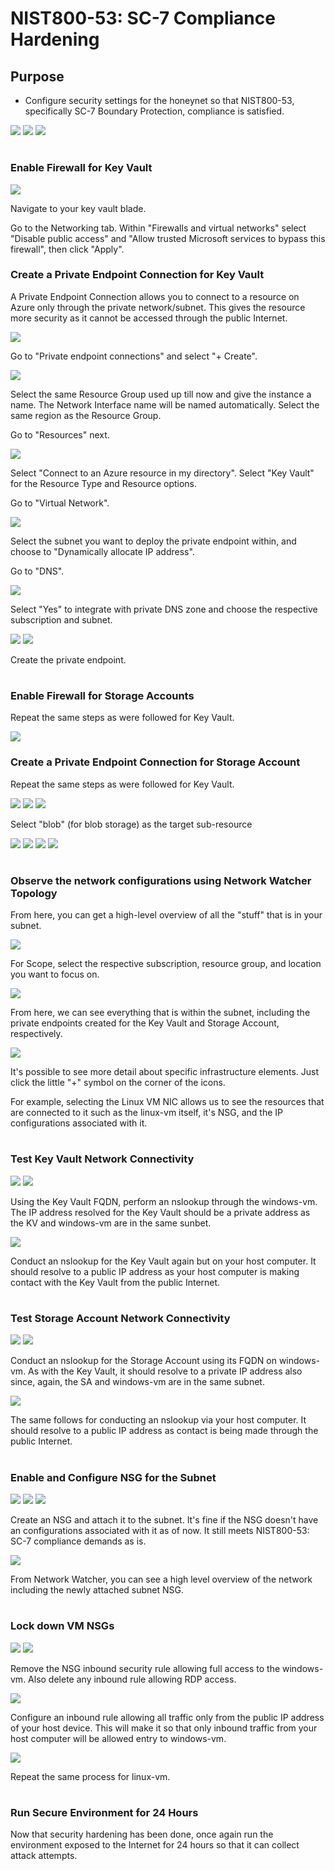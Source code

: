 # NIST800-53: SC-7 Compliance Hardening

<h2>Purpose</h2>

- Configure security settings for the honeynet so that NIST800-53, specifically SC-7 Boundary Protection, compliance is satisfied.

<img src="https://raw.githubusercontent.com/melisaaaaaaaaa-er/nist80053-sc7-images/main/Lab%20diagram%201.png"/>

<img src="https://raw.githubusercontent.com/melisaaaaaaaaa-er/nist80053-sc7-images/main/Lab%20diagram%202.png"/>

<img src="https://raw.githubusercontent.com/melisaaaaaaaaa-er/nist80053-sc7-images/main/1.png"/>

#
<h3>Enable Firewall for Key Vault</h3>

<img src="https://raw.githubusercontent.com/melisaaaaaaaaa-er/nist80053-sc7-images/main/2.png"/>

Navigate to your key vault blade.

Go to the Networking tab. Within "Firewalls and virtual networks" select "Disable public access" and "Allow trusted Microsoft services to bypass this firewall", then click "Apply".

<h3>Create a Private Endpoint Connection for Key Vault</h3>

A Private Endpoint Connection allows you to connect to a resource on Azure only through the private network/subnet. This gives the resource more security as it cannot be accessed through the public Internet.

<img src="https://raw.githubusercontent.com/melisaaaaaaaaa-er/nist80053-sc7-images/main/3.png"/>

Go to "Private endpoint connections" and select "+ Create".

<img src="https://raw.githubusercontent.com/melisaaaaaaaaa-er/nist80053-sc7-images/main/4.png"/>

Select the same Resource Group used up till now and give the instance a name. The Network Interface name will be named automatically. Select the same region as the Resource Group.

Go to "Resources" next.

<img src="https://raw.githubusercontent.com/melisaaaaaaaaa-er/nist80053-sc7-images/main/5.png"/>

Select "Connect to an Azure resource in my directory". Select "Key Vault" for the Resource Type and Resource options.

Go to "Virtual Network".

<img src="https://raw.githubusercontent.com/melisaaaaaaaaa-er/nist80053-sc7-images/main/6.png"/>

Select the subnet you want to deploy the private endpoint within, and choose to "Dynamically allocate IP address".

Go to "DNS".

<img src="https://raw.githubusercontent.com/melisaaaaaaaaa-er/nist80053-sc7-images/main/7.png"/>

Select "Yes" to integrate with private DNS zone and choose the respective subscription and subnet.

<img src="https://raw.githubusercontent.com/melisaaaaaaaaa-er/nist80053-sc7-images/main/8.png"/>

<img src="https://raw.githubusercontent.com/melisaaaaaaaaa-er/nist80053-sc7-images/main/9.png"/>

Create the private endpoint.

#
<h3>Enable Firewall for Storage Accounts</h3>

Repeat the same steps as were followed for Key Vault.

<img src="https://raw.githubusercontent.com/melisaaaaaaaaa-er/nist80053-sc7-images/main/10.png"/>

<h3>Create a Private Endpoint Connection for Storage Account</h3>

Repeat the same steps as were followed for Key Vault.

<img src="https://raw.githubusercontent.com/melisaaaaaaaaa-er/nist80053-sc7-images/main/11.png"/>

<img src="https://raw.githubusercontent.com/melisaaaaaaaaa-er/nist80053-sc7-images/main/12.png"/>

<img src="https://raw.githubusercontent.com/melisaaaaaaaaa-er/nist80053-sc7-images/main/13.png"/>

Select "blob" (for blob storage) as the target sub-resource

<img src="https://raw.githubusercontent.com/melisaaaaaaaaa-er/nist80053-sc7-images/main/14.png"/>

<img src="https://raw.githubusercontent.com/melisaaaaaaaaa-er/nist80053-sc7-images/main/15.png"/>

<img src="https://raw.githubusercontent.com/melisaaaaaaaaa-er/nist80053-sc7-images/main/16.png"/>

<img src="https://raw.githubusercontent.com/melisaaaaaaaaa-er/nist80053-sc7-images/main/17.png"/>

#
<h3>Observe the network configurations using Network Watcher Topology</h3>

From here, you can get a high-level overview of all the "stuff" that is in your subnet.

<img src="https://raw.githubusercontent.com/melisaaaaaaaaa-er/nist80053-sc7-images/main/18.png"/>

For Scope, select the respective subscription, resource group, and location you want to focus on.

<img src="https://raw.githubusercontent.com/melisaaaaaaaaa-er/nist80053-sc7-images/main/19.png"/>

From here, we can see everything that is within the subnet, including the private endpoints created for the Key Vault and Storage Account, respectively.

<img src="https://raw.githubusercontent.com/melisaaaaaaaaa-er/nist80053-sc7-images/main/20.png"/>

It's possible to see more detail about specific infrastructure elements. Just click the little "+" symbol on the corner of the icons. 

For example, selecting the Linux VM NIC allows us to see the resources that are connected to it such as the linux-vm itself, it's NSG, and the IP configurations associated with it. 

#
<h3>Test Key Vault Network Connectivity</h3>

<img src="https://raw.githubusercontent.com/melisaaaaaaaaa-er/nist80053-sc7-images/main/21.png"/>

<img src="https://raw.githubusercontent.com/melisaaaaaaaaa-er/nist80053-sc7-images/main/22.png"/>

Using the Key Vault FQDN, perform an nslookup through the windows-vm. The IP address resolved for the Key Vault should be a private address as the KV and windows-vm are in the same sunbet.

<img src="https://raw.githubusercontent.com/melisaaaaaaaaa-er/nist80053-sc7-images/main/23.png"/>

Conduct an nslookup for the Key Vault again but on your host computer. It should resolve to a public IP address as your host computer is making contact with the Key Vault from the public Internet.

#
<h3>Test Storage Account Network Connectivity</h3>

<img src="https://raw.githubusercontent.com/melisaaaaaaaaa-er/nist80053-sc7-images/main/24.png"/>

<img src="https://raw.githubusercontent.com/melisaaaaaaaaa-er/nist80053-sc7-images/main/25.png"/>

Conduct an nslookup for the Storage Account using its FQDN on windows-vm. As with the Key Vault, it should resolve to a private IP address also since, again, the SA and windows-vm are in the same subnet.

<img src="https://raw.githubusercontent.com/melisaaaaaaaaa-er/nist80053-sc7-images/main/26.png"/>

The same follows for conducting an nslookup via your host computer. It should resolve to a public IP address as contact is being made through the public Internet.

#
<h3>Enable and Configure NSG for the Subnet</h3>

<img src="https://raw.githubusercontent.com/melisaaaaaaaaa-er/nist80053-sc7-images/main/27.png"/>

<img src="https://raw.githubusercontent.com/melisaaaaaaaaa-er/nist80053-sc7-images/main/28.png"/>

<img src="https://raw.githubusercontent.com/melisaaaaaaaaa-er/nist80053-sc7-images/main/29.png"/>

Create an NSG and attach it to the subnet. It's fine if the NSG doesn't have an configurations associated with it as of now. It still meets NIST800-53: SC-7 compliance demands as is.

<img src="https://raw.githubusercontent.com/melisaaaaaaaaa-er/nist80053-sc7-images/main/30.png"/>

From Network Watcher, you can see a high level overview of the network including the newly attached subnet NSG.

#
<h3>Lock down VM NSGs</h3>

<img src="https://raw.githubusercontent.com/melisaaaaaaaaa-er/nist80053-sc7-images/main/31.png"/>

<img src="https://raw.githubusercontent.com/melisaaaaaaaaa-er/nist80053-sc7-images/main/32.png"/>

Remove the NSG inbound security rule allowing full access to the windows-vm. Also delete any inbound rule allowing RDP access.

<img src="https://raw.githubusercontent.com/melisaaaaaaaaa-er/nist80053-sc7-images/main/33.png"/>

Configure an inbound rule allowing all traffic only from the public IP address of your host device. This will make it so that only inbound traffic from your host computer will be allowed entry to windows-vm.

<img src="https://raw.githubusercontent.com/melisaaaaaaaaa-er/nist80053-sc7-images/main/34.png"/>

Repeat the same process for linux-vm.

#
<h3>Run Secure Environment for 24 Hours</h3>

Now that security hardening has been done, once again run the environment exposed to the Internet for 24 hours so that it can collect attack attempts.
